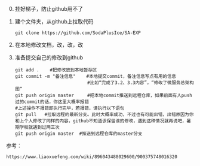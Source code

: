 0. 挂好梯子，防止github用不了

1. 建个文件夹，从github上拉取代码

   ```
   git clone https://github.com/SodaPlusIce/SA-EXP
   ```

2. 在本地修改文档，改，改，改

3. 准备提交自己的修改到github

   ```
   git add .    #把修改放到本地暂存区
   git commit -m "备注信息"    #本地提交commit，备注信息写点有用的信息
                              #比如“完成了3.2、3.3内容”，“修改了微服务总架构图”
   git push origin master     #把本地commit推送到远程仓库，如果前面有人push过的commit的话，你这里大概率报错
   #上述操作不报错即执行完毕，若报错，请执行以下语句
   git pull   #拉取远程的最新分支。此时大概率成功，不过也有可能出错，出错原因为你和上个人修改了同样的内容，github不知道该保留谁的修改，遇到这种情况就再说吧，暑期学校就遇到过两三次
   git push origin master  #推送到远程仓库的master分支
   ```

   

参考：

```
https://www.liaoxuefeng.com/wiki/896043488029600/900375748016320
```

